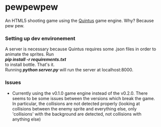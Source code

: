 # pewpewpew
An HTML5 shooting game using the [Quintus](http://www.html5quintus.com/) game engine. Why? Because pew pew.

### Setting up dev environement
A server is necessary because Quintus requires some .json files in order to animate the sprites. Run 
<br> **_pip install -r requirements.txt_**
<br> to install bottle. That's it.
<br> Running **_python server.py_** will run the server at localhost:8000.

### Issues
* Currently using the v0.1.0 game engine instead of the v0.2.0. There seems to be some issues between the versions which break the game. In particular, the collisions are not detected properly (looking at collisions between the enemy sprite and everything else, only 'collisions' with the background are detected, not collisions with anything else)

